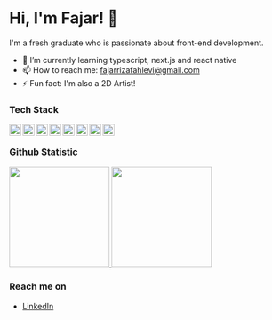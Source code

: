 # Hi, I'm Fajar! 👋

I'm a fresh graduate who is passionate about front-end development.

- 🌱 I’m currently learning typescript, next.js and react native
- 📫 How to reach me: fajarrizafahlevi@gmail.com
- ⚡ Fun fact: I'm also a 2D Artist!

### Tech Stack
<a href="#"><img align="left" alt="HTML" title="HTML" height="21px" src="https://upload.wikimedia.org/wikipedia/commons/3/38/HTML5_Badge.svg" /></a>
<a href="#"><img align="left" alt="CSS" title="CSS" height="21px" src="https://upload.wikimedia.org/wikipedia/commons/6/62/CSS3_logo.svg" /></a>
<a href="#"><img align="left" alt="JavaScript" title="JavaScript" height="21px" src="https://upload.wikimedia.org/wikipedia/commons/9/99/Unofficial_JavaScript_logo_2.svg" /></a>
<a href="#"><img align="left" alt="TypeScript" title="TypeScript" height="21px" src="https://upload.wikimedia.org/wikipedia/commons/4/4c/Typescript_logo_2020.svg" /></a>
<a href="#"><img align="left" alt="React" title="React" height="21px" src="https://upload.wikimedia.org/wikipedia/commons/a/a7/React-icon.svg" /></a>
<a href="#"><img align="left" alt="Redux" title="Redux" height="21px" src="https://cdn.worldvectorlogo.com/logos/redux.svg" /></a>
<a href="#"><img align="left" alt="Bootstrap" title="Bootstrap" height="21px" src="https://upload.wikimedia.org/wikipedia/commons/b/b2/Bootstrap_logo.svg" /></a>
<a href="#"><img align="left" alt="Tailwind CSS" title="Tailwind CSS" height="21px" src="https://upload.wikimedia.org/wikipedia/commons/d/d5/Tailwind_CSS_Logo.svg" /></a>
<br>
  
### Github Statistic
<p align="left">
  <a href="https://github.com/fajarrizafahlevi">
    <img height="180em" src="https://github-readme-stats-eight-theta.vercel.app/api?username=fajarrizafahlevi&show_icons=true&theme=algolia&include_all_commits=true&count_private=true"/>
    <img height="180em" src="https://github-readme-stats-eight-theta.vercel.app/api/top-langs/?username=fajarrizafahlevi&layout=compact&langs_count=8&theme=algolia"/>
  </a>
</p>

### Reach me on
- <a href="https://linkedin.com/in/fajarrizafahlevi/">LinkedIn</a>

